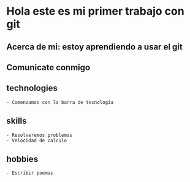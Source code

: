 # Hola este es mi primer trabajo con git

## Acerca de mi: estoy aprendiendo a usar el git

## Comunicate conmigo

## technologies
    - Comenzamos con la barra de tecnología

## skills
    - Resolveremos problemas
    - Velocidad de calculo

## hobbies
    - Escribir poemas